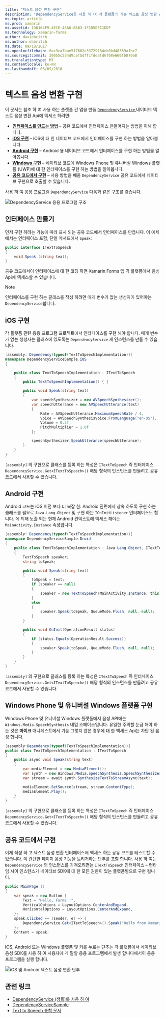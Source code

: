 ```yaml
---
title: "텍스트 음성 변환 구현"
description: "DependencyService를 사용 하 여 각 플랫폼의 기본 텍스트 음성 변환 API를 호출 하려면"
ms.topic: article
ms.prod: xamarin
ms.assetid: 1D6164F9-4ECE-43A6-B583-1F5D5EFC1DDF
ms.technology: xamarin-forms
author: davidbritch
ms.author: dabritch
ms.date: 09/18/2017
ms.openlocfilehash: 6ac9ca7bae517602c33729134eb0bd48359afbc7
ms.sourcegitcommit: 30055c534d9caf5dffcfdeafd6f08e666fb870a8
ms.translationtype: MT
ms.contentlocale: ko-KR
ms.lasthandoff: 03/09/2018
---
```

# <a name="implementing-text-to-speech"></a>텍스트 음성 변환 구현

이 문서는 참조 하 여 사용 하는 플랫폼 간 앱을 만들 [ `DependencyService` ](https://developer.xamarin.com/api/type/Xamarin.Forms.DependencyService/) 네이티브 텍스트 음성 변환 Api에 액세스 하려면:

- **[인터페이스를 만드는 방법](#Creating_the_Interface)**  &ndash; 공유 코드에서 인터페이스 만들어지는 방법을 이해 합니다.
- **[iOS 구현](#iOS_Implementation)**  &ndash; iOS에 대 한 네이티브 코드에서 인터페이스를 구현 하는 방법을 알아봅니다.
- **[Android 구현](#Android_Implementation)**  &ndash; Android 용 네이티브 코드에서 인터페이스를 구현 하는 방법을 알아봅니다.
- **[Windows 구현](#WindowsImplementation)**  &ndash; 네이티브 코드에 Windows Phone 및 유니버설 Windows 플랫폼 (UWP)에 대 한 인터페이스를 구현 하는 방법을 알아봅니다.
- **[공유 코드에서 구현](#Implementing_in_Shared_Code)**  &ndash; 사용 방법을 배울 `DependencyService` 공유 코드에서 네이티브 구현으로 호출할 수 있습니다.

사용 하 여 응용 프로그램 `DependencyService` 다음과 같은 구조를 갖습니다.

![](text-to-speech-images/tts-diagram.png "DependencyService 응용 프로그램 구조")

<a name="Creating_the_Interface" />

## <a name="creating-the-interface"></a>인터페이스 만들기

먼저 구현 하려는 기능에 따라 표시 되는 공유 코드에서 인터페이스를 만듭니다. 이 예제에서는 인터페이스 포함, 단일 메서드에서 `Speak`:

```csharp
public interface ITextToSpeech
{
    void Speak (string text);
}
```

공유 코드에서이 인터페이스에 대 한 코딩 하면 Xamarin.Forms 앱 각 플랫폼에서 음성 Api에 액세스할 수 있습니다.

> [!NOTE]
> 인터페이스를 구현 하는 클래스를 작성 하려면 매개 변수가 없는 생성자가 있어야는 `DependencyService`합니다.

<a name="iOS_Implementation" />

## <a name="ios-implementation"></a>iOS 구현

각 플랫폼 관련 응용 프로그램 프로젝트에서 인터페이스를 구현 해야 합니다. 매개 변수가 없는 생성자는 클래스에 있도록는 `DependencyService` 새 인스턴스를 만들 수 있습니다.

```csharp
[assembly: Dependency(typeof(TextToSpeechImplementation))]
namespace DependencyServiceSample.iOS
{

    public class TextToSpeechImplementation : ITextToSpeech
    {
        public TextToSpeechImplementation() { }

        public void Speak(string text)
        {
            var speechSynthesizer = new AVSpeechSynthesizer();
            var speechUtterance = new AVSpeechUtterance(text)
            {
                Rate = AVSpeechUtterance.MaximumSpeechRate / 4,
                Voice = AVSpeechSynthesisVoice.FromLanguage("en-US"),
                Volume = 0.5f,
                PitchMultiplier = 1.0f
            };

            speechSynthesizer.SpeakUtterance(speechUtterance);
        }
    }
}
```

`[assembly]` 의 구현으로 클래스를 등록 하는 특성은 `ITextToSpeech` 즉 인터페이스 `DependencyService.Get<ITextToSpeech>()` 해당 형식의 인스턴스를 만들려고 공유 코드에서 사용할 수 있습니다.

<a name="Android_Implementation" />

## <a name="android-implementation"></a>Android 구현

Android 코드는 iOS 버전 보다 더 복잡 한: Android 관련에서 상속 하도록 구현 하는 클래스를 필요로 `Java.Lang.Object` 및 구현 하는 `IOnInitListener` 인터페이스도 합니다. 에 의해 노출 되는 현재 Android 컨텍스트에 액세스 해야는 `MainActivity.Instance` 속성입니다.

```csharp
[assembly: Dependency(typeof(TextToSpeechImplementation))]
namespace DependencyServiceSample.Droid
{
    public class TextToSpeechImplementation : Java.Lang.Object, ITextToSpeech, TextToSpeech.IOnInitListener
    {
        TextToSpeech speaker;
        string toSpeak;

        public void Speak(string text)
        {
            toSpeak = text;
            if (speaker == null)
            {
                speaker = new TextToSpeech(MainActivity.Instance, this);
            }
            else
            {
                speaker.Speak(toSpeak, QueueMode.Flush, null, null);
            }
        }

        public void OnInit(OperationResult status)
        {
            if (status.Equals(OperationResult.Success))
            {
                speaker.Speak(toSpeak, QueueMode.Flush, null, null);
            }
        }
    }
}
```

`[assembly]` 의 구현으로 클래스를 등록 하는 특성은 `ITextToSpeech` 즉 인터페이스 `DependencyService.Get<ITextToSpeech>()` 해당 형식의 인스턴스를 만들려고 공유 코드에서 사용할 수 있습니다.

<a name="WindowsImplementation" />

## <a name="windows-phone-and-universal-windows-platform-implementation"></a>Windows Phone 및 유니버설 Windows 플랫폼 구현

Windows Phone 및 유니버설 Windows 플랫폼에서 음성 API에는 `Windows.Media.SpeechSynthesis` 네임 스페이스입니다. 유일한 주의할 눈금 해야 하는 것은 **마이크** 매니페스트에서 기능 그렇지 않은 경우에 대 한 액세스 Api는 차단 된 음성 합니다.

```csharp
[assembly:Dependency(typeof(TextToSpeechImplementation))]
public class TextToSpeechImplementation : ITextToSpeech
{
    public async void Speak(string text)
    {
        var mediaElement = new MediaElement();
        var synth = new Windows.Media.SpeechSynthesis.SpeechSynthesizer();
        var stream = await synth.SynthesizeTextToStreamAsync(text);

        mediaElement.SetSource(stream, stream.ContentType);
        mediaElement.Play();
    }
}
```

`[assembly]` 의 구현으로 클래스를 등록 하는 특성은 `ITextToSpeech` 즉 인터페이스 `DependencyService.Get<ITextToSpeech>()` 해당 형식의 인스턴스를 만들려고 공유 코드에서 사용할 수 있습니다.

<a name="Implementing_in_Shared_Code" />

## <a name="implementing-in-shared-code"></a>공유 코드에서 구현

이제 작성 하 고 텍스트 음성 변환 인터페이스에 액세스 하는 공유 코드를 테스트할 수 있습니다. 이 간단한 페이지 음성 기능을 트리거하는 단추를 포함 합니다. 사용 하 여는 `DependencyService` 의 인스턴스를 가져오려면는 `ITextToSpeech` 인터페이스 &ndash; 런타임 시이 인스턴스가 네이티브 SDK에 대 한 모든 권한이 있는 플랫폼별으로 구현 됩니다.

```csharp
public MainPage ()
{
    var speak = new Button {
        Text = "Hello, Forms !",
        VerticalOptions = LayoutOptions.CenterAndExpand,
        HorizontalOptions = LayoutOptions.CenterAndExpand,
    };
    speak.Clicked += (sender, e) => {
        DependencyService.Get<ITextToSpeech>().Speak("Hello from Xamarin Forms");
    };
    Content = speak;
}
```

IOS, Android 또는 Windows 플랫폼 및 키를 누르는 단추는 각 플랫폼에서 네이티브 음성 SDK를 사용 하 여 사용자에 게 말할 응용 프로그램에서 발생 합니다에서이 응용 프로그램을 실행 합니다.

 ![iOS 및 Android 텍스트 음성 변환 단추](text-to-speech-images/running.png "개의 문자 음성 변환 예제")


## <a name="related-links"></a>관련 링크

- [DependencyService (샘플)를 사용 하 여](https://developer.xamarin.com/samples/xamarin-forms/UsingDependencyService/)
- [DependencyServiceSample](https://developer.xamarin.com/samples/xamarin-forms/DependencyService/DependencyServiceSample/)
- [Text to Speech 통합 문서](https://developer.xamarin.com/workbooks/xamarin-forms/application-fundamentals/text-to-speech/text-to-speech.workbook)
